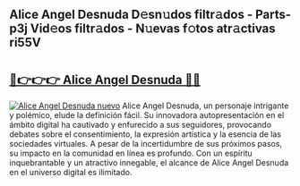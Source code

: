 ## Alice Angel Desnuda D𝚎sn𝚞dos filtr𝚊dos - Parts-p3j Vid𝚎os filtr𝚊dos - N𝚞evas f𝚘tos atr𝚊ctivas ri55V

# <h2><a href="http://mb1hdf.tromn.icu/?c=Alice+Angel+Desnuda">🔗👉👉👉 Alice Angel Desnuda 🔗🔗</a></h2>

[![Alice Angel Desnuda nuevo](https://i.imgur.com/pEAQMta.gif)](http://mb1hdf.tromn.icu/?c=Alice+Angel+Desnuda)
Alice Angel Desnuda, un personaje intrigante y polémico, elude la definición fácil. Su innovadora autopresentación en el ámbito digital ha cautivado y enfurecido a sus seguidores, provocando debates sobre el consentimiento, la expresión artística y la esencia de las sociedades virtuales. A pesar de la incertidumbre de sus próximos pasos, su impacto en la comunidad en línea es profundo. Con un espíritu inquebrantable y un atractivo innegable, el alcance de Alice Angel Desnuda en el universo digital es ilimitado.
